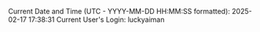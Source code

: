 Current Date and Time (UTC - YYYY-MM-DD HH:MM:SS formatted): 2025-02-17 17:38:31
Current User's Login: luckyaiman
